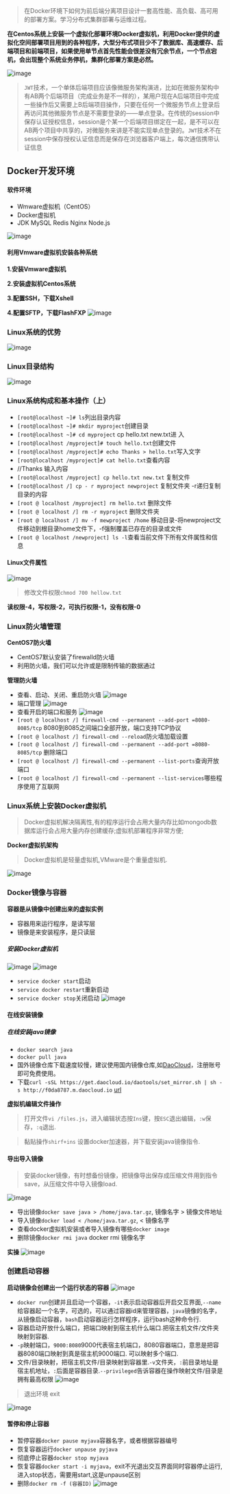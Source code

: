  > 在Docker环境下如何为前后端分离项目设计一套高性能、高负载、高可用的部署方案。学习分布式集群部署与运维过程。

**在Centos系统上安装一个虚拟化部署环境Docker虚拟机，利用Docker提供的虚拟化空间部署项目用到的各种程序，大型分布式项目少不了数据库、高速缓存、后端项目和前端项目，如果使用单节点首先性能会很差没有冗余节点，一个节点宕机，会出现整个系统业务停机，集群化部署方案是必然。**

![image](https://github.com/WangBeijing/webBlog/blob/master/Images/20180725115418.png?raw=true)

> `JWT`技术，一个单体后端项目应该像微服务架构演进，比如在微服务架构中有AB两个后端项目（完成业务是不一样的），某用户现在A后端项目中完成一些操作后又需要上B后端项目操作，只要在任何一个微服务节点上登录后再访问其他微服务节点是不需要登录的——单点登录。在传统的session中保存认证授权信息，session是个某一个后端项目绑定在一起，是不可以在AB两个项目中共享的，对微服务来讲是不能实现单点登录的。`JWT`技术不在session中保存授权认证信息而是保存在浏览器客户端上，每次通信携带认证信息

## Docker开发环境

#### 软件环境
- Wmware虚拟机（CentOS）
- Docker虚拟机
- JDK MySQL Redis Nginx Node.js

![image](https://github.com/WangBeijing/webBlog/blob/master/Images/20180725120138.png?raw=true)

####  利用Vmware虚拟机安装各种系统

**1.安装Vmware虚拟机**

**2.安装虚拟机Centos系统**

**3.配置SSH，下载Xshell**

**4.配置SFTP，下载FlashFXP**
 ![image](https://github.com/WangBeijing/webBlog/blob/master/Images/20180725120951.png?raw=true)
 
 ### Linux系统的优势
 ![image](https://github.com/WangBeijing/webBlog/blob/master/Images/20180725191140.png?raw=true)
 
 ### Linux目录结构
 ![image](https://github.com/WangBeijing/webBlog/blob/master/Images/20180725191631.png?raw=true)
 
 ### Linux系统构成和基本操作（上）
 
 - `[root@localhost ~]# ls`列出目录内容
 - `[root@localhost ~]# mkdir myproject`创建目录
 - `[root@localhost ~]# cd myproject` cp hello.txt new.txt进 入
 - `[root@localhost /myproject]# touch hello.txt`创建文件
 - `[root@localhost /myproject]# echo Thanks > hello.txt`写入文字 
 - `[root@localhost /myproject]# cat hello.txt`查看内容
 - //Thanks 输入内容
 - `[root@localhost /myproject] cp hello.txt new.txt` 复制文件
 - `[root@localhost /] cp - r myproject newproject` 复制文件夹 -r递归复制目录的内容
 - `[root @ localhost /myproject] rm hello.txt` 删除文件
 - `[root @ localhost /] rm -r myproject` 删除文件夹
 - `[root @ localhost /] mv -f mewproject /home` 移动目录-将newproject文件移动到根目录home文件下，-f强制覆盖已存在的目录或文件
 - `[root @ localhost /newproject] ls -l`查看当前文件下所有文件属性和信息 


#### Linux文件属性

![image](https://github.com/WangBeijing/webBlog/blob/master/Images/20180725194330.png?raw=true)
> 修改文件权限`chmod 700 hellow.txt`

**读权限-4，写权限-2，可执行权限-1，没有权限-0**

### Linux防火墙管理

**CentOS7防火墙**
- CentOS7默认安装了firewalld防火墙
- 利用防火墙，我们可以允许或是限制传输的数据通过

**管理防火墙**
- 查看、启动、关闭、重启防火墙
![image](https://github.com/WangBeijing/webBlog/blob/master/Images/20180725195607.png?raw=true)
- 端口管理
![image](https://github.com/WangBeijing/webBlog/blob/master/Images/20180725195707.png?raw=true)
- 查看开启的端口和服务
![image](https://github.com/WangBeijing/webBlog/blob/master/Images/20180725200948.png?raw=true)
- `[root @ localhost /] firewall-cmd --permanent --add-port =8080-8085/tcp` 8080到8085之间端口全部开放，端口支持TCP协议
- `[root @ localhost /] firewall-cmd --reload`防火墙加载设置
-  `[root @ localhost /] firewall-cmd --permanent --add-port =8080-8085/tcp` 删除端口
- `[root @ localhost /] firewall-cmd --permanent --list-ports`查询开放端口
- `[root @ localhost /] firewall-cmd --permanent --list-services`哪些程序使用了互联网

### Linux系统上安装Docker虚拟机
>  Docker虚拟机解决隔离性,有的程序运行会占用大量内存比如mongodb数据库运行会占用大量内存创建缓存;虚拟机部署程序非常方便;

**Docker虚拟机架构**
> Docker虚拟机是轻量虚拟机,VMware是个重量虚拟机.

![image](https://github.com/WangBeijing/webBlog/blob/master/Images/20180725202100.png?raw=true)

### Docker镜像与容器
**容器是从镜像中创建出来的虚拟实例**
- 容器用来运行程序，是读写层
- 镜像是来安装程序，是只读层

##### 安装Docker虚拟机
![image](https://github.com/WangBeijing/webBlog/blob/master/Images/20180725203152.png?raw=true)
![image](https://github.com/WangBeijing/webBlog/blob/master/Images/20180725203224.png?raw=true)
- `service docker start`启动
- `service docker restart`重新启动
- `service docker stop`关闭启动
![image](https://github.com/WangBeijing/webBlog/blob/master/Images/20180725204851.png?raw=true)



#### 在线安装镜像
##### 在线安装java镜像
- `docker search java`
- `docker pull java `
- 国外镜像仓库下载速度较慢，建议使用国内镜像仓库,如[DaoCloud](https://www.daocloud.io/)，注册账号即可免费使用。
- 下载`curl -sSL https://get.daocloud.io/daotools/set_mirror.sh | sh -s http://f0da8787.m.daocloud.io`  [url](https://www.daocloud.io/mirror#accelerator-doc)

**虚拟机编辑文件操作**
> 打开文件`vi /files.js`，进入编辑状态按`Ins`键，按`ESC`退出编辑，`:w`保存，`:q`退出.

> 黏贴操作`shirf+ins`
设置docker加速器，并下载安装java镜像指令.

#### 导出导入镜像
> 安装docker镜像，有时想备份镜像，把镜像导出保存成压缩文件用到指令save，从压缩文件中导入镜像load.

![image](https://github.com/WangBeijing/webBlog/blob/master/Images/20180725215000.png?raw=true)
- 导出镜像`docker save java > /home/java.tar.gz`, 镜像名字 > 镜像文件地址
- 导入镜像`docker load < /home/java.tar.gz`, < 镜像名字
- 查看docker虚拟机安装或者导入镜像有哪些`docker image`
- 删除镜像`docker rmi java`  docker rmi 镜像名字

**实操**
![image](https://github.com/WangBeijing/webBlog/blob/master/Images/20180725220547.png?raw=true)

### 创建启动容器

**启动镜像会创建出一个运行状态的容器**
![image](https://github.com/WangBeijing/webBlog/blob/master/Images/20180725221336.png?raw=true)

- `docker run`创建并且启动一个容器，`-it`表示启动容器后开启交互界面,`--name`给容器起一个名字，可选的，可以通过容器id来管理容器，`java`镜像的名字，从镜像启动容器，`bash`启动容器运行怎样程序，运行bash这种命令行.
- 容器启动开放什么端口，把端口映射到宿主机什么端口.把宿主机文件/文件夹映射到容器.
-  `-p`映射端口，`9000:8080`9000代表宿主机端口，8080容器端口，意思是把容器8080端口映射到真是宿主机9000端口. 可以映射多个端口.
-  文件/目录映射，把宿主机文件/目录映射到容器里.`-v`文件夹，`:`前目录地址是宿主机地址，`:`后面是容器目录.`--privileged`告诉容器在操作映射文件/目录是拥有最高权限
![image](https://github.com/WangBeijing/webBlog/blob/master/Images/20180725224601.png?raw=true)
> 退出环境 exit

![image](https://github.com/WangBeijing/webBlog/blob/master/Images/20180725225017.png?raw=true)

#### 暂停和停止容器
- 暂停容器`docker pause myjava`容器名字，或者根据容器编号
- 恢复容器运行`docker unpause pyjava`
- 彻底停止容器`docker stop myjava`
- 恢复容器`docker start -i myjava`，exit不光退出交互界面同时容器停止运行,进入stop状态，需要用start,这是unpause区别
- 删除`docker rm -f (容器ID)`
![image](https://github.com/WangBeijing/webBlog/blob/master/Images/20180725225035.png?raw=true)